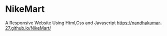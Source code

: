 # NikeMart
A Responsive Website Using Html,Css and Javascript
https://nandhakumar-27.github.io/NikeMart/
